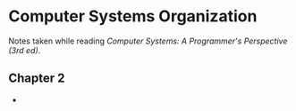 # Computer Systems Organization

Notes taken while reading _Computer Systems: A Programmer's Perspective (3rd ed)_.



## Chapter 2

* ​